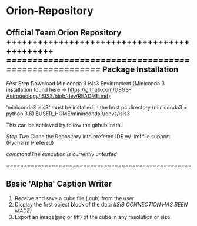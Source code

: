 # Orion-Repository
Official Team Orion Repository
++++++++++++++++++++++++++++++++++++++++++++
***=====================================================***
**Package Installation**
--------------------------
*First Step*
Download Miniconda 3 isis3 Enviornment
{Miniconda 3 installation found here -> https://github.com/USGS-Astrogeology/ISIS3/blob/dev/README.md}

'miniconda3 isis3' must be installed in the host pc directory (miniconda3 = python 3.6)
$USER_HOME/mininconda3/envs/isis3

This can be achieved by follow the github install


*Step Two*
Clone the Repository into prefered IDE w/ .iml file support (Pycharm Prefered)

*command line execution is currently untested*

***=====================================================***

**Basic 'Alpha' Caption Writer**
----------------------------------

1. Receive and save a cube file (.cub) from the user
2. Display the first object block of the data *(ISIS CONNECTION HAS BEEN MADE)*
3. Export an image(png or tiff) of the cube in any resolution or size
